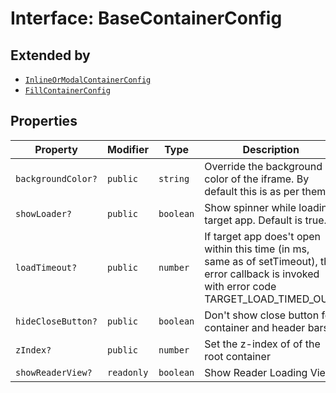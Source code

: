 # Interface: BaseContainerConfig

## Extended by

- [`InlineOrModalContainerConfig`](InlineOrModalContainerConfig.md)
- [`FillContainerConfig`](FillContainerConfig.md)

## Properties

| Property | Modifier | Type | Description |
| ------ | ------ | ------ | ------ |
| `backgroundColor?` | `public` | `string` | Override the background color of the iframe. By default this is as per theme. |
| `showLoader?` | `public` | `boolean` | Show spinner while loading target app. Default is true. |
| `loadTimeout?` | `public` | `number` | If target app does't open within this time (in ms, same as of setTimeout), the error callback is invoked with error code TARGET_LOAD_TIMED_OUT. |
| `hideCloseButton?` | `public` | `boolean` | Don't show close button for container and header bars |
| `zIndex?` | `public` | `number` | Set the z-index of of the root container |
| `showReaderView?` | `readonly` | `boolean` | Show Reader Loading View |

